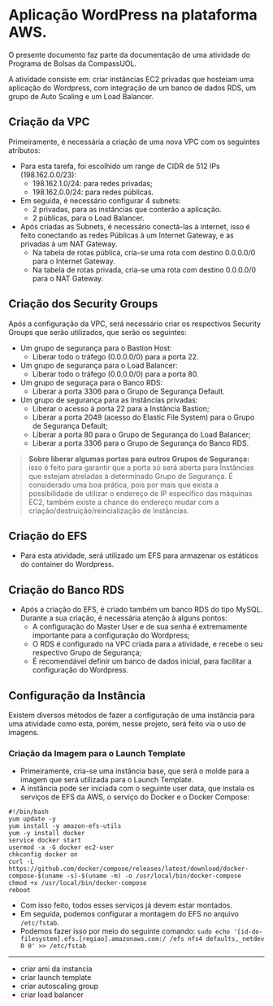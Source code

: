 # Aplicação WordPress na plataforma AWS.

<p> O presente documento faz parte da documentação de uma atividade do Programa de Bolsas da CompassUOL.
<p> A atividade consiste em: criar instâncias EC2 privadas que hosteiam uma aplicação do Wordpress, com integração de um banco de dados RDS, um grupo de Auto Scaling e um Load Balancer.

## Criação da VPC

Primeiramente, é necessária a criação de uma nova VPC com os seguintes atributos:
- Para esta tarefa, foi escolhido um range de CIDR de 512 IPs (198.162.0.0/23):
  - 198.162.1.0/24: para redes privadas;
  - 198.162.0.0/24: para redes públicas.
- Em seguida, é necessário configurar 4 subnets:
  - 2 privadas, para as instâncias que conterão a aplicação.
  - 2 públicas, para o Load Balancer.
- Após criadas as Subnets, é necessário conectá-las à internet, isso é feito conectando as redes Públicas à um Internet Gateway, e as privadas à um NAT Gateway.
  - Na tabela de rotas pública, cria-se uma rota com destino 0.0.0.0/0 para o Internet Gateway.
  - Na tabela de rotas privada, cria-se uma rota com destino 0.0.0.0/0 para o NAT Gateway.

## Criação dos Security Groups

Após a configuração da VPC, será necessário criar os respectivos Security Groups que serão utilizados, que serão os seguintes:
- Um grupo de segurança para o Bastion Host:
  - Liberar todo o tráfego (0.0.0.0/0) para a porta 22.
- Um grupo de segurança para o Load Balancer:
  - Liberar todo o tráfego (0.0.0.0/0) para a porta 80.
- Um grupo de seguraça para o Banco RDS:
  - Liberar a porta 3306 para o Grupo de Segurança Default.
- Um grupo de segurança para as Instâncias privadas:
  - Liberar o acesso à porta 22 para a Instância Bastion;
  - Liberar a porta 2049 (acesso do Elastic File System) para o Grupo de Segurança Default;
  - Liberar a porta 80 para o Grupo de Segurança do Load Balancer;
  - Liberar a porta 3306 para o Grupo de Segurança do Banco RDS.
> **Sobre liberar algumas portas para outros Grupos de Segurança:** isso é feito para garantir que a porta só será aberta para Instâncias que estejam atreladas à determinado Grupo de Segurança. É considerado uma boa prática, pois por mais que exista a possibilidade de utilizar o endereço de IP específico das máquinas EC2, também existe a chance do endereço mudar com a criação/destruição/reincialização de Instâncias.

## Criação do EFS
  
- Para esta atividade, será utilizado um EFS para armazenar os estáticos do container do Wordpress.
  
## Criação do Banco RDS
  
- Após a criação do EFS, é criado também um banco RDS do tipo MySQL. Durante a sua criação, é necessária atenção à alguns pontos:
  - A configuração do Master User e de sua senha é extremamente importante para a configuração do Wordpress;
  - O RDS é configurado na VPC criada para a atividade, e recebe o seu respectivo Grupo de Segurança;
  - É recomendável definir um banco de dados inicial, para facilitar a configuração do Wordpress.
  
## Configuração da Instância
  
Existem diversos métodos de fazer a configuração de uma instância para uma atividade como esta, porém, nesse projeto, será feito via o uso de imagens.
  
### Criação da Imagem para o Launch Template
  
- Primeiramente, cria-se uma instância base, que será o molde para a imagem que será utilizada para o Launch Template.
- A instância pode ser iniciada com o seguinte user data, que instala os serviços de EFS da AWS, o serviço do Docker e o Docker Compose:

```
#!/bin/bash
yum update -y
yum install -y amazon-efs-utils
yum -y install docker
service docker start
usermod -a -G docker ec2-user
chkconfig docker on
curl -L https://github.com/docker/compose/releases/latest/download/docker-compose-$(uname -s)-$(uname -m) -o /usr/local/bin/docker-compose
chmod +x /usr/local/bin/docker-compose
reboot
```

- Com isso feito, todos esses serviços já devem estar montados.
- Em seguida, podemos configurar a montagem do EFS no arquivo ```/etc/fstab```.
- Podemos fazer isso por meio do seguinte comando:
  ```sudo echo '[id-do-filesystem].efs.[regiao].amazonaws.com:/ /efs nfs4 defaults,_netdev 0 0' >> /etc/fstab```
----


- criar ami da instancia
- criar launch template
- criar autoscaling group
- criar load balancer

